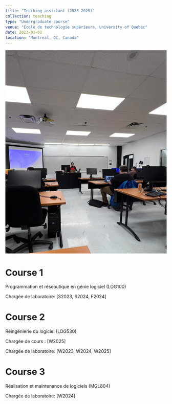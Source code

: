 ```yaml
---
title: "Teaching assistant (2023-2025)"
collection: teaching
type: "Undergraduate course"
venue: "École de technologie supérieure, University of Quebec"
date: 2023-01-01
location: "Montreal, QC, Canada"
---
```


![In the class](../images/teaching.png)

Course 1
======
Programmation et réseautique en génie logiciel (LOG100) 

Chargée de laboratoire: [S2023, S2024, F2024]

Course 2
======
Réingénierie du logiciel (LOG530) 

Chargée de cours : [W2025]

Chargée de laboratoire: [W2023, W2024, W2025]

Course 3
======
Réalisation et maintenance de logiciels (MGL804) 

Chargée de laboratoire: [W2024]





